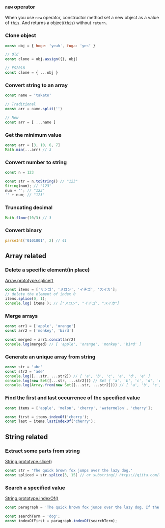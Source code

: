 ### `new` operator

When you use `new` operator, constructor method set a new object as a value of `this`.
And returns a object(`this`) without `return`.

### Clone object
```javascript
const obj = { hoge: 'yeah', fuga: 'yes' }

// Old
const clone = obj.assign({}, obj)

// ES2018
const clone = { ...obj }
```

### Convert string to an array
```javascript
const name = 'takato'

// Traditional
const arr = name.split('')

// New
const arr = [ ...name ]
```

### Get the minimum value
```javascript
const arr = [3, 10, 6, 7]
Math.min(...arr) // 3
```

### Convert number to string
```javascript
const n = 123

const str = n.toString() // "123"
String(num); // "123"
num + ''; // "123"
'' + num; // "123"
```

### Truncating decimal
```javascript
Math.floor(10/3) // 3
```

### Convert binary
```javascript
parseInt('0101001', 2) // 41
```

## Array related
### Delete a specific element(in place)
[Array.prototype.splice()](https://developer.mozilla.org/en-US/docs/Web/JavaScript/Reference/Global_Objects/Array/splice)
```javascript
const items = ['リンゴ', 'メロン', 'イチゴ', 'スイカ'];
// delete the element of index 0
items.splice(0, 1);
console.log( items ); // ["メロン", "イチゴ", "スイカ"]
```

### Merge arrays
```javascript
const arr1 = ['apple', 'orange']
const arr2 = ['monkey', 'bird']

const merged = arr1.concat(arr2)
console.log(merged) // [ 'apple', 'orange', 'monkey', 'bird' ]
```

### Generate an unique array from string
```javascript
const str = 'abc'
const str2 = 'ade'
console.log([...str, ...str2]) // [ 'a', 'b', 'c', 'a', 'd', 'e' ]
console.log(new Set([...str, ...str2])) // Set { 'a', 'b', 'c', 'd', 'e' } Setオブジェクトにすると重複が消される
console.log(Array.from(new Set([...str, ...str2]))) // [ 'a', 'b', 'c', 'd', 'e' ] SetオブジェクトをArrayへ
```

### Find the first and last occurrence of the specified value

```javascript
const items = ['apple', 'melon', 'cherry', 'watermelon', 'cherry'];

const first = items.indexOf('cherry');
const last = items.lastIndexOf('cherry');
```

## String related

### Extract some parts from string
[String.prototype.slice()](https://developer.mozilla.org/en-US/docs/Web/JavaScript/Reference/Global_Objects/String/slice)
```javascript
const str = 'The quick brown fox jumps over the lazy dog.'
const spliced = str.splice(3, 15) // or substring() https://qiita.com/littlekbt/items/4a47f485391b6b45d96c
```

### Search a specified value
[String.prototype.indexOf()](https://developer.mozilla.org/en-US/docs/Web/JavaScript/Reference/Global_Objects/String/indexOf)
```javascript
const paragraph = 'The quick brown fox jumps over the lazy dog. If the dog barked, was it really lazy?';

const searchTerm = 'dog';
const indexOfFirst = paragraph.indexOf(searchTerm);
```

